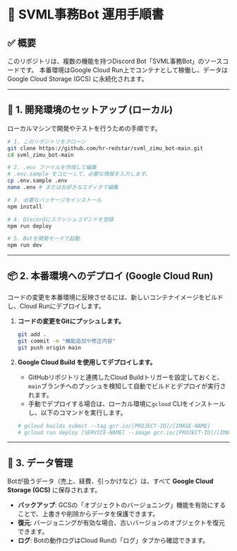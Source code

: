 # 📘 SVML事務Bot 運用手順書

## ✅ 概要

このリポジトリは、複数の機能を持つDiscord Bot「SVML事務Bot」のソースコードです。
本番環境はGoogle Cloud Run上でコンテナとして稼働し、データはGoogle Cloud Storage (GCS) に永続化されます。

---

## 🚀 1. 開発環境のセットアップ (ローカル)

ローカルマシンで開発やテストを行うための手順です。

```bash
# 1. このリポジトリをクローン
git clone https://github.com/hr-redstar/svml_zimu_bot-main.git
cd svml_zimu_bot-main

# 2. .env ファイルを作成して編集
# .env.sample をコピーして、必要な情報を入力します。
cp .env.sample .env
nano .env # またはお好きなエディタで編集

# 3. 必要なパッケージをインストール
npm install

# 4. Discordにスラッシュコマンドを登録
npm run deploy

# 5. Botを開発モードで起動
npm run dev
```

---

## 📦 2. 本番環境へのデプロイ (Google Cloud Run)

コードの変更を本番環境に反映させるには、新しいコンテナイメージをビルドし、Cloud Runにデプロイします。

1.  **コードの変更をGitにプッシュします。**
    ```bash
    git add .
    git commit -m "機能追加や修正内容"
    git push origin main
    ```

2.  **Google Cloud Build を使用してデプロイします。**
    - GitHubリポジトリと連携したCloud Buildトリガーを設定しておくと、`main`ブランチへのプッシュを検知して自動でビルドとデプロイが実行されます。
    - 手動でデプロイする場合は、ローカル環境に`gcloud` CLIをインストールし、以下のコマンドを実行します。
    ```bash
    # gcloud builds submit --tag gcr.io/[PROJECT-ID]/[IMAGE-NAME]
    # gcloud run deploy [SERVICE-NAME] --image gcr.io/[PROJECT-ID]/[IMAGE-NAME] --region [REGION]
    ```

---

## 💾 3. データ管理

Botが扱うデータ（売上、経費、引っかけなど）は、すべて **Google Cloud Storage (GCS)** に保存されます。

- **バックアップ**: GCSの「オブジェクトのバージョニング」機能を有効にすることで、上書きや削除からデータを保護できます。
- **復元**: バージョニングが有効な場合、古いバージョンのオブジェクトを復元できます。
- **ログ**: Botの動作ログはCloud Runの「ログ」タブから確認できます。